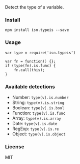 Detect the type of a variable.

### Install

```
npm install isn.typeis --save
```

### Usage

```
var type = require('isn.typeis')

var fn = function() {};
if (type(fn).is.func) {
    fn.call(this);
}
```

### Available detections


* Number:   `type(v).is.number`
* String:   `type(v).is.string`
* Boolean:  `type(v).is.bool`
* Function: `type(v).is.func`
* Array:    `type(v).is.array`
* Date:     `type(v).is.date`
* RegExp:   `type(v).is.re`
* Object:   `type(v).is.object`


### License
MIT

